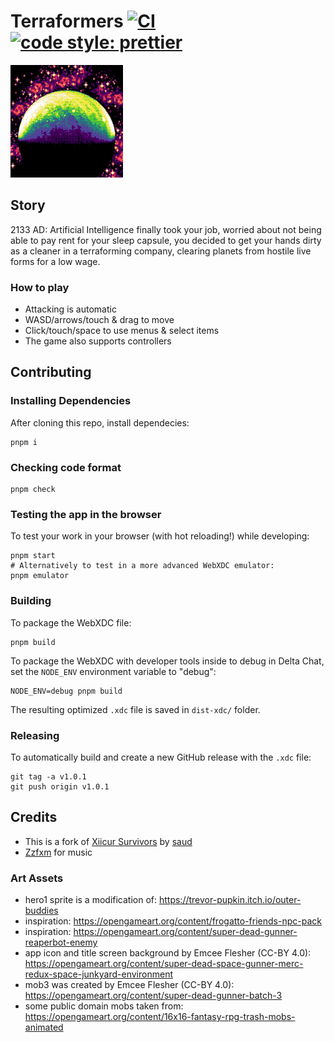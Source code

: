 # Terraformers [![CI](https://github.com/DeltaZen/terraformers/actions/workflows/ci.yml/badge.svg)](https://github.com/DeltaZen/terraformers/actions/workflows/ci.yml) [![code style: prettier](https://img.shields.io/badge/code_style-prettier-ff69b4.svg?style=flat-square)](https://github.com/prettier/prettier)

<img src="./public/icon.png" width="180px" alt="logo"/>

## Story

2133 AD: Artificial Intelligence finally took your job,
worried about not being able to pay rent for your sleep capsule,
you decided to get your hands dirty as a cleaner in a terraforming company,
clearing planets from hostile live forms for a low wage.

### How to play

-   Attacking is automatic
-   WASD/arrows/touch & drag to move
-   Click/touch/space to use menus & select items
-   The game also supports controllers

## Contributing

### Installing Dependencies

After cloning this repo, install dependecies:

```
pnpm i
```

### Checking code format

```
pnpm check
```

### Testing the app in the browser

To test your work in your browser (with hot reloading!) while developing:

```
pnpm start
# Alternatively to test in a more advanced WebXDC emulator:
pnpm emulator
```

### Building

To package the WebXDC file:

```
pnpm build
```

To package the WebXDC with developer tools inside to debug in Delta Chat, set the `NODE_ENV`
environment variable to "debug":

```
NODE_ENV=debug pnpm build
```

The resulting optimized `.xdc` file is saved in `dist-xdc/` folder.

### Releasing

To automatically build and create a new GitHub release with the `.xdc` file:

```
git tag -a v1.0.1
git push origin v1.0.1
```

## Credits

-   This is a fork of [Xiicur Survivors](https://github.com/rottencandy/js13k2024) by [saud](https://github.com/rottencandy)
-   [Zzfxm](https://github.com/keithclark/ZzFXM) for music

### Art Assets

-   hero1 sprite is a modification of: https://trevor-pupkin.itch.io/outer-buddies
-   inspiration: https://opengameart.org/content/frogatto-friends-npc-pack
-   inspiration: https://opengameart.org/content/super-dead-gunner-reaperbot-enemy
-   app icon and title screen background by Emcee Flesher (CC-BY 4.0): https://opengameart.org/content/super-dead-space-gunner-merc-redux-space-junkyard-environment
-   mob3 was created by Emcee Flesher (CC-BY 4.0): https://opengameart.org/content/super-dead-gunner-batch-3
-   some public domain mobs taken from: https://opengameart.org/content/16x16-fantasy-rpg-trash-mobs-animated
